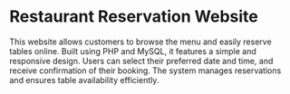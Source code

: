 # Restaurant Reservation Website

This website allows customers to browse the menu and easily reserve tables online. Built using PHP and MySQL, it features a simple and responsive design. Users can select their preferred date and time, and receive confirmation of their booking. The system manages reservations and ensures table availability efficiently.

